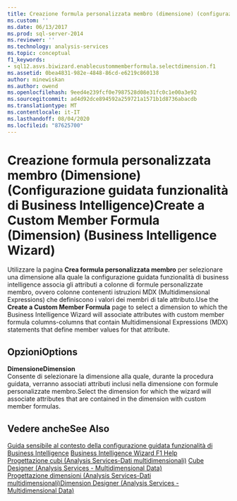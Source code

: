 ```yaml
---
title: Creazione formula personalizzata membro (dimensione) (configurazione guidata funzionalità di Business Intelligence) | Microsoft Docs
ms.custom: ''
ms.date: 06/13/2017
ms.prod: sql-server-2014
ms.reviewer: ''
ms.technology: analysis-services
ms.topic: conceptual
f1_keywords:
- sql12.asvs.biwizard.enablecustommemberformula.selectdimension.f1
ms.assetid: 0bea4831-982e-4848-86cd-e6219c860138
author: minewiskan
ms.author: owend
ms.openlocfilehash: 9eed4e239fcf0e7987528d08e31fc0c1e00a3e92
ms.sourcegitcommit: ad4d92dce894592a259721a1571b1d8736abacdb
ms.translationtype: MT
ms.contentlocale: it-IT
ms.lasthandoff: 08/04/2020
ms.locfileid: "87625700"
---
```

# <a name="create-a-custom-member-formula-dimension-business-intelligence-wizard"></a><span data-ttu-id="65f08-102">Creazione formula personalizzata membro (Dimensione) (Configurazione guidata funzionalità di Business Intelligence)</span><span class="sxs-lookup"><span data-stu-id="65f08-102">Create a Custom Member Formula (Dimension) (Business Intelligence Wizard)</span></span>
  <span data-ttu-id="65f08-103">Utilizzare la pagina **Crea formula personalizzata membro** per selezionare una dimensione alla quale la configurazione guidata funzionalità di business intelligence associa gli attributi a colonne di formule personalizzate membro, ovvero colonne contenenti istruzioni MDX (Multidimensional Expressions) che definiscono i valori dei membri di tale attributo.</span><span class="sxs-lookup"><span data-stu-id="65f08-103">Use the **Create a Custom Member Formula** page to select a dimension to which the Business Intelligence Wizard will associate attributes with custom member formula columns-columns that contain Multidimensional Expressions (MDX) statements that define member values for that attribute.</span></span>  
  
## <a name="options"></a><span data-ttu-id="65f08-104">Opzioni</span><span class="sxs-lookup"><span data-stu-id="65f08-104">Options</span></span>  
 <span data-ttu-id="65f08-105">**Dimensione**</span><span class="sxs-lookup"><span data-stu-id="65f08-105">**Dimension**</span></span>  
 <span data-ttu-id="65f08-106">Consente di selezionare la dimensione alla quale, durante la procedura guidata, verranno associati attributi inclusi nella dimensione con formule personalizzate membro.</span><span class="sxs-lookup"><span data-stu-id="65f08-106">Select the dimension for which the wizard will associate attributes that are contained in the dimension with custom member formulas.</span></span>  
  
## <a name="see-also"></a><span data-ttu-id="65f08-107">Vedere anche</span><span class="sxs-lookup"><span data-stu-id="65f08-107">See Also</span></span>  
 <span data-ttu-id="65f08-108">[Guida sensibile al contesto della configurazione guidata funzionalità di Business Intelligence](business-intelligence-wizard-f1-help.md) </span><span class="sxs-lookup"><span data-stu-id="65f08-108">[Business Intelligence Wizard F1 Help](business-intelligence-wizard-f1-help.md) </span></span>  
 <span data-ttu-id="65f08-109">[Progettazione cubi &#40;Analysis Services-Dati multidimensionali&#41;](cube-designer-analysis-services-multidimensional-data.md) </span><span class="sxs-lookup"><span data-stu-id="65f08-109">[Cube Designer &#40;Analysis Services - Multidimensional Data&#41;](cube-designer-analysis-services-multidimensional-data.md) </span></span>  
 [<span data-ttu-id="65f08-110">Progettazione dimensioni &#40;Analysis Services-Dati multidimensionali&#41;</span><span class="sxs-lookup"><span data-stu-id="65f08-110">Dimension Designer &#40;Analysis Services - Multidimensional Data&#41;</span></span>](dimension-designer-analysis-services-multidimensional-data.md)  
  
  
